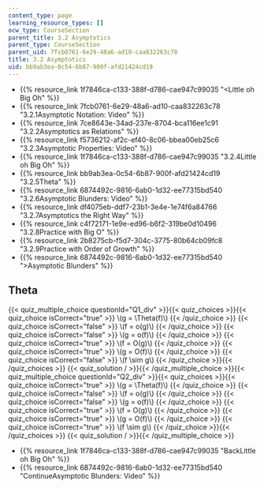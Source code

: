 ```yaml
---
content_type: page
learning_resource_types: []
ocw_type: CourseSection
parent_title: 3.2 Asymptotics
parent_type: CourseSection
parent_uid: 7fcb0761-6e29-48a6-ad10-caa832263c78
title: 3.2 Asymptotics
uid: bb9ab3ea-0c54-6b87-900f-afd21424cd19
---
```


*   {{% resource_link 1f7846ca-c133-388f-d786-cae947c99035 "\<Little oh Big Oh" %}}
*   {{% resource_link 7fcb0761-6e29-48a6-ad10-caa832263c78 "3.2.1Asymptotic Notation: Video" %}}
*   {{% resource_link 7ce8643e-34ad-237e-8704-bca116ee1c91 "3.2.2Asymptotics as Relations" %}}
*   {{% resource_link f5736212-af2c-ef40-8c06-bbea00eb25c6 "3.2.3Asymptotic Properties: Video" %}}
*   {{% resource_link 1f7846ca-c133-388f-d786-cae947c99035 "3.2.4Little oh Big Oh" %}}
*   {{% resource_link bb9ab3ea-0c54-6b87-900f-afd21424cd19 "3.2.5Theta" %}}
*   {{% resource_link 6874492c-9816-6ab0-1d32-ee77315bd540 "3.2.6Asymptotic Blunders: Video" %}}
*   {{% resource_link df4075eb-ddf7-23b1-3e4e-1e74f6a84766 "3.2.7Asymptotics the Right Way" %}}
*   {{% resource_link c4f72171-1e9e-ed96-b6f2-319be0d10496 "3.2.8Practice with Big O" %}}
*   {{% resource_link 2b8275cb-f5d7-304c-3775-80b64cb09fc8 "3.2.9Practice with Order of Growth" %}}
*   {{% resource_link 6874492c-9816-6ab0-1d32-ee77315bd540 "\>Asymptotic Blunders" %}}

Theta
-----

{{< quiz_multiple_choice questionId="Q1_div" >}}{{< quiz_choices >}}{{< quiz_choice isCorrect="true" >}}&nbsp;\\(g = \\Theta(f)\\)&nbsp;{{< /quiz_choice >}}
{{< quiz_choice isCorrect="false" >}}&nbsp;\\(f = o(g)\\)&nbsp;{{< /quiz_choice >}}
{{< quiz_choice isCorrect="false" >}}&nbsp;\\(g = o(f)\\)&nbsp;{{< /quiz_choice >}}
{{< quiz_choice isCorrect="true" >}}&nbsp;\\(f = O(g)\\)&nbsp;{{< /quiz_choice >}}
{{< quiz_choice isCorrect="true" >}}&nbsp;\\(g = O(f)\\)&nbsp;{{< /quiz_choice >}}
{{< quiz_choice isCorrect="false" >}}&nbsp;\\(f \\sim g\\)&nbsp;{{< /quiz_choice >}}{{< /quiz_choices >}}
{{< quiz_solution / >}}{{< /quiz_multiple_choice >}}{{< quiz_multiple_choice questionId="Q2_div" >}}{{< quiz_choices >}}{{< quiz_choice isCorrect="true" >}}&nbsp;\\(g = \\Theta(f)\\)&nbsp;{{< /quiz_choice >}}
{{< quiz_choice isCorrect="false" >}}&nbsp;\\(f = o(g)\\)&nbsp;{{< /quiz_choice >}}
{{< quiz_choice isCorrect="false" >}}&nbsp;\\(g = o(f)\\)&nbsp;{{< /quiz_choice >}}
{{< quiz_choice isCorrect="true" >}}&nbsp;\\(f = O(g)\\)&nbsp;{{< /quiz_choice >}}
{{< quiz_choice isCorrect="true" >}}&nbsp;\\(g = O(f)\\)&nbsp;{{< /quiz_choice >}}
{{< quiz_choice isCorrect="true" >}}&nbsp;\\(f \\sim g\\)&nbsp;{{< /quiz_choice >}}{{< /quiz_choices >}}
{{< quiz_solution / >}}{{< /quiz_multiple_choice >}}

*   {{% resource_link 1f7846ca-c133-388f-d786-cae947c99035 "BackLittle oh Big Oh" %}}
*   {{% resource_link 6874492c-9816-6ab0-1d32-ee77315bd540 "ContinueAsymptotic Blunders: Video" %}}